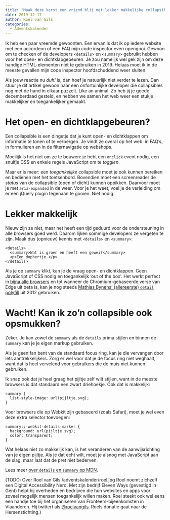 ```yaml
---
title: "Maak deze kerst een vriend blij met lekker makkelijke collapsibles"
date: 2019-12-17
author: Roel van Gils
categories: 
  - Adventskalender
---
```

Ik heb een paar vreemde gewoonten. Een ervan is dat ik op iedere website met een accordeon of een FAQ mijn code inspector even opengooi. Gewoon om te checken of de developers `<details>` en `<summary>` gebruikt hebben voor het open- en dichtklapgebeuren. Je zou namelijk wel gek zijn om deze handige HTML-elementen niét te gebruiken in 2019. Helaas moet ik in de meeste gevallen mijn code inspector hoofdschuddend weer sluiten.

Als jouw reactie nu *duh!* is, dan hoef je natuurlijk niet verder te lezen. Dan stuur je dit artikel gewoon naar een onfortuinlijke developer die collapsibles nog met de hand in elkaar puzzelt. Like an animal. Zo heb jij je goede decemberdaad gesteld, en hebben we samen het web weer een stukje makkelijker en toegankelijker gemaakt.

# Het open- en dichtklapgebeuren?

Een collapsible is een dingetje dat je kunt open- en dichtklappen om informatie te tonen of te verbergen. Je vindt ze overal op het web: in FAQ’s, in formulieren en in de filternavigatie op webshops.

Moeilijk is het niet om ze te bouwen: je hebt een `onclick` event nodig, een snuifje CSS en enkele regels JavaScript om te *togglen*.

Maar er is meer: een *toegankelijke* collapsible moet je ook kunnen bereiken en bedienen met het toetsenbord. Bovendien moet een screenreader de *status* van de collapsible (open of dicht) kunnen oppikken. Daarvoor moet je met `aria-expanded` in de weer. Voor je het weet, voel je de verleiding om er een jQuery plugin tegenaan te gooien. Niet nodig.

# Lekker makkelijk

Nieuw zijn ze niet, maar het heeft een tijd geduurd voor de ondersteuning in alle browsers goed werd. Daarom lijken sommige developers ze vergeten te zijn. Maak dus (opnieuw) kennis met `<details>` en `<summary>`:

```
<details>
  <summary>Wat is groen en heeft een gewei?</summary>
  <p>Een dophertje.</p>
</details>
```

Als je op `summary` klikt, kan je de vraag open- en dichtklappen. Geen JavaScript of CSS nodig en toegankelijk ‘out of the box’. Het werkt perfect in [bijna alle browsers](https://caniuse.com/#search=details) en tot wanneer de Chromium-gebaseerde verse van Edge uit beta is, kan je nog steeds [Mathias Bynens’ (allereerste) `detail` polyfill](https://github.com/mathiasbynens/jquery-details) uit 2012 gebruiken.

# Wacht! Kan ik zo’n collapsible ook opsmukken?

Zeker. Je kan zowel de `summary` als de `details` prima stijlen en binnen de `summary` kan je je eigen markup gebruiken.

Als je geen fan bent van de standaard focus ring, kan je die vervangen door iets aantrekkelijkers. Zorg er wel voor dat je de focus ring niet weghaalt, want dat is heel vervelend voor gebruikers die de muis niet kunnen gebruiken.

Ik snap ook dat je heel graag het pijltje zélf wilt stijlen, want in de meeste browsers is dat standaard een zwart driehoekje. Ook dat is makkelijk:

```
summary {
  list-style-image: url(pijltje.svg);
}
```

Voor browsers die op Webkit zijn gebaseerd (zoals Safari), moet je wel even deze extra selector toevoegen:

```
summary::-webkit-details-marker {
  background: url(pijltje.svg);
  color: transparent;
}
```

Wat helaas niet zo makkelijk kan, is het veranderen van de aanwijsrichting van je eigen pijltje. Als je dat echt wilt, moet je alsnog met JavaScript aan de slag, maar laat dat de pret niet bederven.

Lees meer [over `details` en `summary` op MDN](https://developer.mozilla.org/en-US/docs/Web/HTML/Element/summary).

(TODO: Over Roel van Gils
/adventskalender/roel.jpg
Roel noemt zichzelf een Digital Accessibility Nerd. Met zijn bedrijf Eleven Ways (gevestigd in Gent) helpt hij overheden en bedrijven die hun websites en apps voor zoveel mogelijk mensen toegankelijk willen maken. Roel steekt ook wel eens een handje toe bij het organiseren van Fronteers-bijeenkomsten in Vlaanderen. Hij twittert als [@roelvangils](https://twitter.com/roelvangils).
Roels donatie gaat naar de Hersenstichting.)
